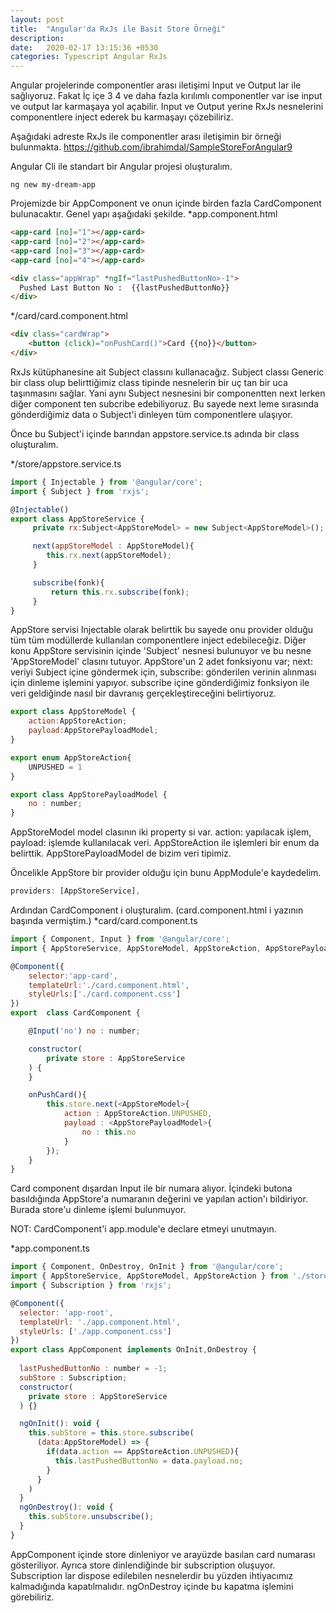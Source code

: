 ```yaml
---
layout: post
title:  "Angular'da RxJs ile Basit Store Örneği"
description: 
date:   2020-02-17 13:15:36 +0530
categories: Typescript Angular RxJs
---
```

Angular projelerinde componentler arası iletişimi Input ve Output lar ile sağlıyoruz. Fakat İç içe 3 4 ve daha fazla kırılımlı componentler var ise input ve output lar karmaşaya yol açabilir. Input ve Output yerine RxJs nesnelerini componentlere inject ederek bu karmaşayı çözebiliriz. 

Aşağıdaki adreste RxJs ile componentler arası iletişimin bir örneği bulunmakta.
https://github.com/ibrahimdal/SampleStoreForAngular9

Angular Cli ile standart bir Angular projesi oluşturalım.
```shell
ng new my-dream-app
```
Projemizde bir AppComponent ve onun içinde birden fazla CardComponent bulunacaktır. Genel yapı aşağıdaki şekilde.
*app.component.html
```html
<app-card [no]="1"></app-card>
<app-card [no]="2"></app-card>
<app-card [no]="3"></app-card>
<app-card [no]="4"></app-card>

<div class="appWrap" *ngIf="lastPushedButtonNo>-1">
  Pushed Last Button No :  {{lastPushedButtonNo}}
</div>
```
*/card/card.component.html
```html
<div class="cardWrap">
    <button (click)="onPushCard()">Card {{no}}</button>
</div>
```
RxJs kütüphanesine ait Subject classını kullanacağız. Subject classı Generic bir class olup belirttiğimiz class tipinde nesnelerin bir uç tan bir uca taşınmasını sağlar. Yani aynı Subject nesnesini bir componentten next lerken diğer component ten subcribe edebiliyoruz. Bu sayede next leme sırasında gönderdiğimiz data o Subject'i dinleyen tüm componentlere ulaşıyor.

Önce bu Subject'i içinde barından appstore.service.ts adında bir class oluşturalım.

*/store/appstore.service.ts
```javascript
import { Injectable } from '@angular/core';
import { Subject } from 'rxjs';

@Injectable()
export class AppStoreService {
     private rx:Subject<AppStoreModel> = new Subject<AppStoreModel>();

     next(appStoreModel : AppStoreModel){
        this.rx.next(appStoreModel);
     }

     subscribe(fonk){
         return this.rx.subscribe(fonk);
     }
}
```
AppStore servisi Injectable olarak belirttik bu sayede onu provider olduğu tüm tüm modüllerde kullanılan componentlere inject edebileceğiz.
Diğer konu AppStore servisinin içinde 'Subject' nesnesi bulunuyor ve bu nesne 'AppStoreModel' clasını tutuyor.
AppStore'un 2 adet fonksiyonu var; next: veriyi Subject içine göndermek için, subscribe: gönderilen verinin alınması için dinleme işlemini yapıyor. subscribe içine gönderdiğimiz fonksiyon ile veri geldiğinde nasıl bir davranış gerçekleştireceğini belirtiyoruz.
```javascript
export class AppStoreModel {
    action:AppStoreAction;
    payload:AppStorePayloadModel;
}

export enum AppStoreAction{
    UNPUSHED = 1
}

export class AppStorePayloadModel {
    no : number;
}
```
AppStoreModel model clasının iki property si var. action: yapılacak işlem, payload: işlemde kullanılacak veri.
AppStoreAction ile işlemleri bir enum da belirttik. AppStorePayloadModel de bizim veri tipimiz.

Öncelikle AppStore bir provider olduğu için bunu AppModule'e kaydedelim.
```javascript
providers: [AppStoreService],
```

Ardından CardComponent i oluşturalım. (card.component.html i yazının başında vermiştim.)
*card/card.component.ts
```javascript
import { Component, Input } from '@angular/core';
import { AppStoreService, AppStoreModel, AppStoreAction, AppStorePayloadModel } from '../store/appstore.service';

@Component({
    selector:'app-card',
    templateUrl:'./card.component.html',
    styleUrls:['./card.component.css']
})
export  class CardComponent {

    @Input('no') no : number;

    constructor(
        private store : AppStoreService
    ) {
    }

    onPushCard(){
        this.store.next(<AppStoreModel>{
            action : AppStoreAction.UNPUSHED,
            payload : <AppStorePayloadModel>{
                no : this.no
            }
        });
    }
}
```

Card component dışardan Input ile bir numara alıyor. İçindeki butona basıldığında AppStore'a numaranın değerini ve
yapılan action'ı bildiriyor. Burada store'u dinleme işlemi bulunmuyor.

NOT: CardComponent'i app.module'e declare etmeyi unutmayın.

*app.component.ts
```javascript
import { Component, OnDestroy, OnInit } from '@angular/core';
import { AppStoreService, AppStoreModel, AppStoreAction } from './store/appstore.service';
import { Subscription } from 'rxjs';

@Component({
  selector: 'app-root',
  templateUrl: './app.component.html',
  styleUrls: ['./app.component.css']
})
export class AppComponent implements OnInit,OnDestroy {
 
  lastPushedButtonNo : number = -1;
  subStore : Subscription;
  constructor(
    private store : AppStoreService
  ) {}

  ngOnInit(): void {
    this.subStore = this.store.subscribe(
      (data:AppStoreModel) => {
        if(data.action == AppStoreAction.UNPUSHED){
          this.lastPushedButtonNo = data.payload.no;
        }
      }
    )
  }
  ngOnDestroy(): void {
    this.subStore.unsubscribe();
  }
}
```
AppComponent içinde store dinleniyor ve arayüzde basılan card numarası gösteriliyor. Ayrıca store dinlendiğinde bir subscription oluşuyor. Subscription lar dispose edilebilen nesnelerdir bu yüzden ihtiyacımız kalmadığında kapatılmalıdır. ngOnDestroy içinde bu kapatma işlemini görebiliriz.